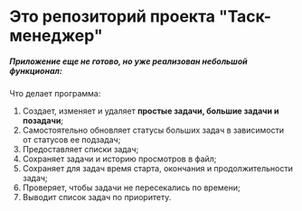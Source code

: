 # Это репозиторий проекта "Таск-менеджер"

##### Приложение еще не готово, но уже реализован небольшой функционал:

Что делает программа:
1. Создает, изменяет и удаляет **простые задачи, большие задачи и позадачи**;
2. Самостоятельно обновляет статусы больших задач в зависимости от статусов ее подзадач; 
3. Предоставляет списки задач;
4. Сохраняет задачи и историю просмотров в файл;
5. Сохраняет для задач время старта, окончания и продолжительности задач;
6. Проверяет, чтобы задачи не пересекались по времени;
6. Выводит список задач по приоритету.



